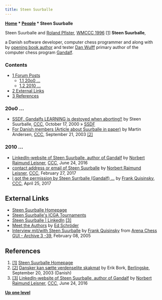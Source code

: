 ```yaml
---
title: Steen Suurballe
---
```

**[Home](Home "Home") \* [People](People "People") \* Steen Suurballe**



 [](http://www.suurballe.dk/) Steen Suurballe and [Roland Pfister](Roland_Pfister "Roland Pfister"), [WMCCC 1996](WMCCC_1996 "WMCCC 1996") <a id="cite-note-1" href="#cite-ref-1">[1]</a> 
**Steen Suurballe**,  

a Danish software developer, computer chess programmer and along with by [opening book author](Category:Opening_Book_Author "Category:Opening Book Author") and tester [Dan Wulff](Dan_Wulff "Dan Wulff") primary author of the computer chess program [Gandalf](Gandalf "Gandalf"). 



### Contents


* [1 Forum Posts](#forum-posts)
	+ [1.1 20o0 ...](#20o0-...)
	+ [1.2 2010 ...](#2010-...)
* [2 External Links](#external-links)
* [3 References](#references)






### 20o0 ...


* [SSDF. Gandalfs LEARNING is destoyed when aborting!!](https://www.stmintz.com/ccc/index.php?id=133546) by Steen Suurballe, [CCC](CCC "CCC"), October 17, 2000 » [SSDF](SSDF "SSDF")
* [For Danish members (Article about Suurballe in paper)](https://www.stmintz.com/ccc/index.php?id=316931) by Martin Andersen, [CCC](CCC "CCC"), September 21, 2003 <a id="cite-note-2" href="#cite-ref-2">[2]</a>


### 2010 ...


* [LinkedIn-website of Steen Suurballe, author of Gandalf](http://www.talkchess.com/forum/viewtopic.php?t=60584) by [Norbert Raimund Leisner](Norbert_Raimund_Leisner "Norbert Raimund Leisner"), [CCC](CCC "CCC"), June 24, 2016
* [contact address or email of Steen Suurballe](http://www.talkchess.com/forum/viewtopic.php?t=63294) by [Norbert Raimund Leisner](Norbert_Raimund_Leisner "Norbert Raimund Leisner"), [CCC](CCC "CCC"), February 27, 2017
* [I got the permission by Steen Surrballe (Gandalf) ...](http://www.talkchess.com/forum/viewtopic.php?t=63814) by [Frank Quisinsky](Frank_Quisinsky "Frank Quisinsky"), [CCC](CCC "CCC"), April 25, 2017


## External Links


* [Steen Suurballe Homepage](http://www.suurballe.dk/)
* [Steen Suurballe's ICGA Tournaments](https://www.game-ai-forum.org/icga-tournaments/person.php?id=45)
* [Steen Suurballe | LinkedIn](https://www.linkedin.com/in/steen-suurballe-977a3ba) <a id="cite-note-3" href="#cite-ref-3">[3]</a>
* [Meet the Authors](http://www.rebel.nl/authors.htm) by [Ed Schröder](Ed_Schroder "Ed Schroder")
* [Interview mit/with Steen Suurballe](http://www.playwitharena.com/?Newsticker:Archive_3) by [Frank Quisinsky](Frank_Quisinsky "Frank Quisinsky") from [Arena Chess GUI - Archive 3 -39](Arena "Arena"), February 08, 2005


## References


1. <a id="cite-ref-1" href="#cite-note-1">[1]</a> [Steen Suurballe Homepage](http://www.suurballe.dk/)
2. <a id="cite-ref-2" href="#cite-note-2">[2]</a> [Dansker kan sætte verdenselite skakmat](https://www.berlingske.dk/samfund/dansker-kan-saette-verdenselite-skakmat) by Erik Bork, [Berlingske](https://en.wikipedia.org/wiki/Berlingske), September 20, 2003 (Danish)
3. <a id="cite-ref-3" href="#cite-note-3">[3]</a> [LinkedIn-website of Steen Suurballe, author of Gandalf](http://www.talkchess.com/forum/viewtopic.php?t=60584) by [Norbert Raimund Leisner](Norbert_Raimund_Leisner "Norbert Raimund Leisner"), [CCC](CCC "CCC"), June 24, 2016

**[Up one level](People "People")**







 
